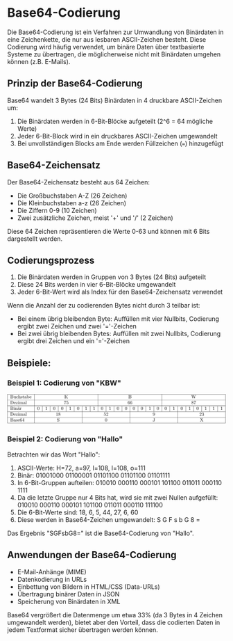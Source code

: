 # Base64-Codierung

Die Base64-Codierung ist ein Verfahren zur Umwandlung von Binärdaten in eine
Zeichenkette, die nur aus lesbaren ASCII-Zeichen besteht. Diese Codierung wird
häufig verwendet, um binäre Daten über textbasierte Systeme zu übertragen, die
möglicherweise nicht mit Binärdaten umgehen können (z.B. E-Mails). 

## Prinzip der Base64-Codierung

Base64 wandelt 3 Bytes (24 Bits) Binärdaten in 4 druckbare ASCII-Zeichen um:

1. Die Binärdaten werden in 6-Bit-Blöcke aufgeteilt (2^6 = 64 mögliche Werte)
2. Jeder 6-Bit-Block wird in ein druckbares ASCII-Zeichen umgewandelt
3. Bei unvollständigen Blocks am Ende werden Füllzeichen (`=`) hinzugefügt

## Base64-Zeichensatz

Der Base64-Zeichensatz besteht aus 64 Zeichen:
- Die Großbuchstaben A-Z (26 Zeichen)
- Die Kleinbuchstaben a-z (26 Zeichen)
- Die Ziffern 0-9 (10 Zeichen)
- Zwei zusätzliche Zeichen, meist '+' und '/' (2 Zeichen)

Diese 64 Zeichen repräsentieren die Werte 0-63 und können mit 6 Bits dargestellt
werden. 

## Codierungsprozess

1. Die Binärdaten werden in Gruppen von 3 Bytes (24 Bits) aufgeteilt
2. Diese 24 Bits werden in vier 6-Bit-Blöcke umgewandelt
3. Jeder 6-Bit-Wert wird als Index für den Base64-Zeichensatz verwendet

Wenn die Anzahl der zu codierenden Bytes nicht durch 3 teilbar ist:
- Bei einem übrig bleibenden Byte: Auffüllen mit vier Nullbits, Codierung ergibt
  zwei Zeichen und zwei '='-Zeichen 
- Bei zwei übrig bleibenden Bytes: Auffüllen mit zwei Nullbits, Codierung ergibt
  drei Zeichen und ein '='-Zeichen 

## Beispiele:

### Beispiel 1: Codierung von "KBW"

![Base64 Beispiel](tabelle.svg)

### Beispiel 2: Codierung von "Hallo"

Betrachten wir das Wort "Hallo":

1. ASCII-Werte: H=72, a=97, l=108, l=108, o=111
2. Binär: 01001000 01100001 01101100 01101100 01101111
3. In 6-Bit-Gruppen aufteilen: 010010 000110 000101 101100 011011 000110 1111
4. Da die letzte Gruppe nur 4 Bits hat, wird sie mit zwei Nullen aufgefüllt: 010010 000110 000101 101100 011011 000110 111100
5. Die 6-Bit-Werte sind: 18, 6, 5, 44, 27, 6, 60
6. Diese werden in Base64-Zeichen umgewandelt: S G F s b G 8 =

Das Ergebnis "SGFsbG8=" ist die Base64-Codierung von "Hallo".

## Anwendungen der Base64-Codierung

- E-Mail-Anhänge (MIME)
- Datenkodierung in URLs
- Einbettung von Bildern in HTML/CSS (Data-URLs)
- Übertragung binärer Daten in JSON
- Speicherung von Binärdaten in XML

Base64 vergrößert die Datenmenge um etwa 33% (da 3 Bytes in 4 Zeichen
umgewandelt werden), bietet aber den Vorteil, dass die codierten Daten in jedem
Textformat sicher übertragen werden können. 
